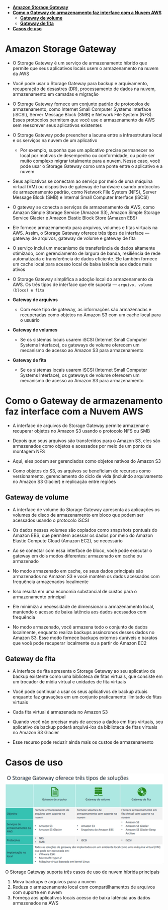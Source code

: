 - [**Amazon Storage Gateway**](#amazon-storage-gateway)
- [**Como o Gateway de armazenamento faz interface com a Nuvem AWS**](#como-o-gateway-de-armazenamento-faz-interface-com-a-nuvem-aws)
  - [**Gateway de volume**](#gateway-de-volume)
  - [**Gateway de fita**](#gateway-de-fita)
- [**Casos de uso**](#casos-de-uso)

# **Amazon Storage Gateway**

- O Storage Gateway é um serviço de armazenamento híbrido que permite que seus aplicativos locais usem o armazenamento na nuvem da AWS

- Você pode usar o Storage Gateway para backup e arquivamento, recuperação de desastres (DR), processamento de dados na nuvem, armazenamento em camadas e migração

- O Storage Gateway fornece um conjunto padrão de protocolos de armazenamento, como Internet Small Computer Systems Interface (iSCSI), Server Message Block (SMB) e Network File System (NFS). Esses protocolos permitem que você use o armazenamento da AWS sem reescrever seus aplicativos existentes

- O Storage Gateway pode preencher a lacuna entre a infraestrutura local e os serviços na nuvem de um aplicativo

  - Por exemplo, suponha que um aplicativo precise permanecer no local por motivos de desempenho ou conformidade, ou pode ser muito complexo migrar totalmente para a nuvem. Nesse caso, você pode usar o Storage Gateway como uma ponte entre o aplicativo e a nuvem

- Seus aplicativos se conectam ao serviço por meio de uma máquina virtual (VM) ou dispositivo de gateway de hardware usando protocolos de armazenamento padrão, como Network File System (NFS), Server Message Block (SMB) e Internal Small Computer Interface (iSCSI)

- O gateway se conecta a serviços de armazenamento da AWS, como Amazon Simple Storage Service (Amazon S3), Amazon Simple Storage Service Glacier e Amazon Elastic Block Store (Amazon EBS)

- Ele fornece armazenamento para arquivos, volumes e fitas virtuais na AWS. Assim, o Storage Gateway oferece três tipos de interface — gateway de arquivos, gateway de volume e gateway de fita

- O serviço inclui um mecanismo de transferência de dados altamente otimizado, com gerenciamento de largura de banda, resiliência de rede automatizada e transferência de dados eficiente. Ele também fornece um cache local para acesso local de baixa latência aos dados mais ativos

- O Storage Gateway simplifica a adoção local do armazenamento da AWS. Os três tipos de interface que ele suporta — `arquivo, volume (bloco) e fita`

- **Gateway de arquivos**

  - Com esse tipo de gateway, as informações são armazenadas e recuperadas como objetos no Amazon S3 com um cache local para o usuário

- **Gateway de volumes**

  - Se os sistemas locais usarem iSCSI (Internet Small Computer Systems Interface), os gateways de volume oferecem um mecanismo de acesso ao Amazon S3 para armazenamento

- **Gateway de fita**
  - Se os sistemas locais usarem iSCSI (Internet Small Computer Systems Interface), os gateways de volume oferecem um mecanismo de acesso ao Amazon S3 para armazenamento

# **Como o Gateway de armazenamento faz interface com a Nuvem AWS**

- A interface de arquivos do Storage Gateway permite armazenar e recuperar objetos no Amazon S3 usando o protocolo NFS ou SMB

- Depois que seus arquivos são transferidos para o Amazon S3, eles são armazenados como objetos e acessados por meio de um ponto de montagem NFS

- Aqui, eles podem ser gerenciados como objetos nativos do Amazon S3

- Como objetos do S3, os arquivos se beneficiam de recursos como versionamento, gerenciamento do ciclo de vida (incluindo arquivamento no Amazon S3 Glacier) e replicação entre regiões

## **Gateway de volume**

- A interface de volume do Storage Gateway apresenta às aplicações os volumes de disco de armazenamento em bloco que podem ser acessados usando o protocolo iSCSI

- Os dados nesses volumes são copiados como snapshots pontuais do Amazon EBS, que permitem acessar os dados por meio do Amazon Elastic Compute Cloud (Amazon EC2), se necessário

- Ao se conectar com essa interface de bloco, você pode executar o gateway em dois modos diferentes: armazenado em cache ou armazenado

- No modo armazenado em cache, os seus dados principais são armazenados no Amazon S3 e você mantém os dados acessados com frequência armazenados localmente

- Isso resulta em uma economia substancial de custos para o armazenamento principal

- Ele minimiza a necessidade de dimensionar o armazenamento local, mantendo o acesso de baixa latência aos dados acessados com frequência

- No modo armazenado, você armazena todo o conjunto de dados localmente, enquanto realiza backups assíncronos desses dados no Amazon S3. Esse modo fornece backups externos duráveis e baratos que você pode recuperar localmente ou a partir do Amazon EC2

## **Gateway de fita**

- A interface de fita apresenta o Storage Gateway ao seu aplicativo de backup existente como uma biblioteca de fitas virtuais, que consiste em um trocador de mídia virtual e unidades de fita virtuais

- Você pode continuar a usar os seus aplicativos de backup atuais enquanto faz gravações em um conjunto praticamente ilimitado de fitas virtuais

- Cada fita virtual é armazenada no Amazon S3

- Quando você não precisar mais de acesso a dados em fitas virtuais, seu aplicativo de backup poderá arquivá-los da biblioteca de fitas virtuais no Amazon S3 Glacier

- Esse recurso pode reduzir ainda mais os custos de armazenamento

# **Casos de uso**

![Solucoes](../Arquivos/Casos%20de%20uso%20Storage%20Gateway.png)

O Storage Gateway suporta três casos de uso de nuvem híbrida principais

1. Mova backups e arquivos para a nuvem
2. Reduza o armazenamento local com compartilhamentos de arquivos com suporte em nuvem
3. Forneça aos aplicativos locais acesso de baixa latência aos dados armazenados na AWS
